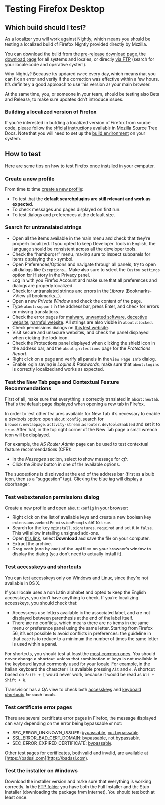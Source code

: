 # Testing Firefox Desktop

<!-- toc -->

## Which build should I test?

As a localizer you will work against Nightly, which means you should be testing a localized build of Firefox Nightly provided directly by Mozilla.

You can download the build from the [pre-release download page](https://www.mozilla.org/firefox/channel/#nightly), the [download page](https://www.mozilla.org/firefox/nightly/all/) for all systems and locales, or directly [via FTP](http://archive.mozilla.org/pub/firefox/nightly/latest-mozilla-central-l10n/) (search for your locale code and operative system).

Why Nightly? Because it’s updated twice every day, which means that you can fix an error and verify if the correction was effective within a few hours. It’s definitely a good approach to use this version as your main browser.

At the same time, you, or someone in your team, should be testing also Beta and Release, to make sure updates don’t introduce issues.

### Building a localized version of Firefox

If you’re interested in building a localized version of Firefox from source code, please follow the [official instructions](https://firefox-source-docs.mozilla.org/build/buildsystem/locales.html) available in Mozilla Source Tree Docs. Note that you will need to set up the [build environment](https://developer.mozilla.org/en-US/docs/Mozilla/Developer_guide/Build_Instructions/Simple_Firefox_build) on your system.

## How to test

Here are some tips on how to test Firefox once installed in your computer.

### Create a new profile

From time to time [create a new profile](https://support.mozilla.org/kb/profile-manager-create-and-remove-firefox-profiles):
* To test that the **default searchplugins are still relevant and work as expected**.
* To check messages and pages displayed on first run.
* To test dialogs and preferences at the default size.

### Search for untranslated strings

* Open all the items available in the main menu and check that they’re properly localized. If you opted to keep Developer Tools in English, the language should be consistent across all the developer tools.
* Check the “hamburger” menu, making sure to inspect subpanels for items displaying the `>` symbol.
* Open Preferences/Options and navigate through all panels, try to open all dialogs like `Exceptions…`. Make also sure to select the `Custom settings` option for History in the Privacy panel.
* Log in with you Firefox Account and make sure that all preferences and dialogs are properly localized.
* Check for untranslated strings and errors in the *Library* (Bookmarks->View all bookmarks…).
* Open a new *Private Window* and check the content of the page.
* Type `about:support` in the address bar, press Enter, and check for errors or missing translations.
* Check the error pages for [malware](http://www.itisatrap.org/firefox/its-an-attack.html), [unwanted software](http://www.itisatrap.org/firefox/unwanted.html), [deceptive website](http://www.itisatrap.org/firefox/its-a-trap.html), [harmful website](http://www.itisatrap.org/firefox/harmful.html). All strings are also visible in `about:blocked`.
* Check permissions dialogs on [this test website](http://permission.site/).
* Visit secure and unsecure websites, and check the panel displayed when clicking the lock icon.
* Check the Protections panel displayed when clicking the shield icon in the address bar, and the `about:protections` page for the *Protections Report*.
* Right click on a page and verify all panels in the `View Page Info` dialog.
* Enable login saving in *Logins & Passwords*, make sure that `about:logins` is correctly localized and works as expected.

### Test the New Tab page and Contextual Feature Recommendations

First of all, make sure that everything is correctly translated in `about:newtab`. That's the default page displayed when opening a new tab in Firefox.

In order to test other features available for New Tab, it’s necessary to enable a *devtools* option: open `about:config`, search for `browser.newtabpage.activity-stream.asrouter.devtoolsEnabled` and set it to `true`. After that, in the top right corner of the New Tab page a small wrench icon will be displayed.

For example, the *AS Router Admin* page can be used to test contextual feature recommendations (CFR):
* In the *Messages* section, select to show message for *cfr*.
* Click the *Show* button in one of the available options.

The suggestions is displayed at the end of the address bar (first as a bulb icon, then as a “suggestion” tag). Clicking the blue tag will display a doorhanger.

### Test webextension permissions dialog

Create a new profile and open `about:config` in your browser:
* Right click on the list of available keys and create a new boolean key `extensions.webextPermissionPrompts` set to `true`.
* Search for the key `xpinstall.signatures.required` and set it to `false`. This will allow installing unsigned add-ons.
* Open [this link](https://github.com/mozilla-l10n/localizer-documentation/blob/master/src/products/firefox_desktop/files/webext_permissions.zip), select **Download** and save the file on your computer.
* Extract the archive.
* Drag each (one by one) of the .xpi files on your browser’s window to display the dialog (you don’t need to actually install it).

### Test accesskeys and shortcuts

You can test accesskeys only on Windows and Linux, since they’re not available in OS X.

If your locale uses a non Latin alphabet and opted to keep the English accesskeys, you don’t have anything to check. If you’re localizing accesskeys, you should check that:
* Accesskeys use letters available in the associated label, and are not displayed between parenthesis at the end of the label itself.
* There are no conflicts, which means there are no items in the same menu or preference panel using the same letter. Starting from Firefox 56, it’s not possible to avoid conflicts in preferences: the guideline in that case is to reduce to a minimum the number of times the same letter is used within a panel.

For shortcuts, you should test at least the [most common ones](https://support.mozilla.org/en-US/kb/keyboard-shortcuts-perform-firefox-tasks-quickly). You should never change a shortcut, unless that combination of keys is not available in the keyboard layout commonly used for your locale. For example, in the Italian keyboard the character `[` is available pressing `Alt` and `è`. A shortcut based on `Shift + [` would never work, because it would be read as `Alt + Shift + è`.

Transvision has a QA view to check both [accesskeys](https://transvision.mozfr.org/accesskeys/) and [keyboard shortcuts](https://transvision.mozfr.org/commandkeys/) for each locale.

### Test certificate error pages

There are several certificate error pages in Firefox, the message displayed can vary depending on the error being bypassable or not:
* SEC_ERROR_UNKNOWN_ISSUER: [bypassable](https://untrusted-root.badssl.com), [not bypassable](https://a.subdomain.preloaded-hsts.badssl.com).
* SSL_ERROR_BAD_CERT_DOMAIN: [bypassable](https://wrong.host.badssl.com), [not bypassable](https://subdomain.preloaded-hsts.badssl.com).
* SEC_ERROR_EXPIRED_CERTIFICATE: [bypassable](https://expired.badssl.com).

Other test pages for certificates, both valid and invalid, are available at [https://badssl.com](https://badssl.com).

### Test the installer on Windows

Download the installer version and make sure that everything is working correctly. In the [FTP folder](http://archive.mozilla.org/pub/firefox/nightly/latest-mozilla-central-l10n/) you have both the Full Installer and the Stub Installer (downloading the package from Internet). You should test both at least once.,
